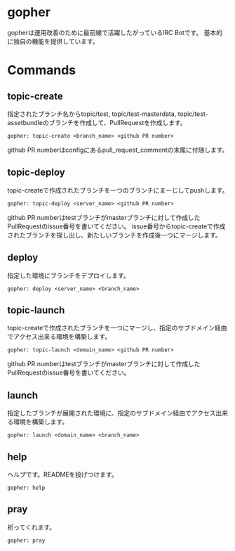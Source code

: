 # gopher
gopherは運用改善のために最前線で活躍したがっているIRC Botです。
基本的に独自の機能を提供しています。

# Commands
## topic-create
指定されたブランチ名からtopic/test, topic/test-masterdata, topic/test-assetbundleのブランチを作成して、PullRequestを作成します。
```shell
gopher: topic-create <branch_name> <github PR number>
```
github PR numberはconfigにあるpull_request_commentの末尾に付随します。

## topic-deploy
topic-createで作成されたブランチを一つのブランチにまーじしてpushします。
```shell
gopher: topic-deploy <server_name> <github PR number>
```
github PR numberはtestブランチがmasterブランチに対して作成したPullRequestのissue番号を書いてください。
issue番号からtopic-createで作成されたブランチを探し出し、新たしいブランチを作成後一つにマージします。

## deploy
指定した環境にブランチをデプロイします。
```shell
gopher: deploy <server_name> <branch_name>
```

## topic-launch
topic-createで作成されたブランチを一つにマージし、指定のサブドメイン経由でアクセス出来る環境を構築します。
```shell
gopher: topic-launch <domain_name> <github PR number>
```
github PR numberはtestブランチがmasterブランチに対して作成したPullRequestのissue番号を書いてください。

## launch
指定したブランチが展開された環境に、指定のサブドメイン経由でアクセス出来る環境を構築します。
```shell
gopher: launch <domain_name> <branch_name>
```

## help
ヘルプです。READMEを投げつけます。
```shell
gopher: help
```

## pray
祈ってくれます。
```shell
gopher: pray
```
